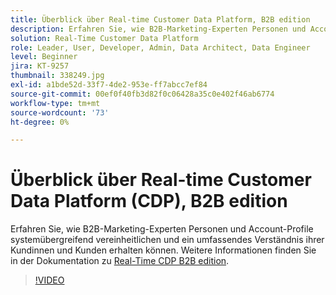 ```yaml
---
title: Überblick über Real-time Customer Data Platform, B2B edition
description: Erfahren Sie, wie B2B-Marketing-Experten Personen und Account-Profile systemübergreifend vereinheitlichen und ein umfassendes Verständnis ihrer Kundinnen und Kunden erhalten können.
solution: Real-Time Customer Data Platform
role: Leader, User, Developer, Admin, Data Architect, Data Engineer
level: Beginner
jira: KT-9257
thumbnail: 338249.jpg
exl-id: a1bde52d-33f7-4de2-953e-ff7abcc7ef84
source-git-commit: 00ef0f40fb3d82f0c06428a35c0e402f46ab6774
workflow-type: tm+mt
source-wordcount: '73'
ht-degree: 0%

---
```


# Überblick über Real-time Customer Data Platform (CDP), B2B edition

Erfahren Sie, wie B2B-Marketing-Experten Personen und Account-Profile systemübergreifend vereinheitlichen und ein umfassendes Verständnis ihrer Kundinnen und Kunden erhalten können. Weitere Informationen finden Sie in der Dokumentation zu [Real-Time CDP B2B edition](https://experienceleague.adobe.com/docs/experience-platform/rtcdp/b2b-overview.html).

>[!VIDEO](https://video.tv.adobe.com/v/338249?learn=on)
